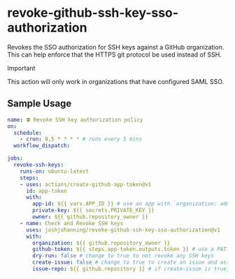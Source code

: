 # revoke-github-ssh-key-sso-authorization

Revokes the SSO authorization for SSH keys against a GitHub organization. This can help enforce that the HTTPS git protocol be used instead of SSH.

> [!IMPORTANT]
> This action will only work in organizations that have configured SAML SSO.

## Sample Usage

```yml
name: ⛔️ Revoke SSH key authorization policy
on:
  schedule:
    - cron: 0,5 * * * * # runs every 5 mins
  workflow_dispatch:

jobs:
  revoke-ssh-keys:
    runs-on: ubuntu-latest
    steps:
    - uses: actions/create-github-app-token@v1
      id: app-token
      with:
        app-id: ${{ vars.APP_ID }} # use an app with `organization: admin write` permissions
        private-key: ${{ secrets.PRIVATE_KEY }}
        owner: ${{ github.repository_owner }}
    - name: Check and Revoke SSH keys
      uses: joshjohanning/revoke-github-ssh-key-sso-authorization@v1
      with:
        organization: ${{ github.repository_owner }}
        github-token: ${{ steps.app-token.outputs.token }} # use a PAT with `admin:org` permissions or a GitHub app token with org admin write permissions
        dry-run: false # change to true to not revoke any SSH keys
        create-issue: false # change to true to create an issue and assign to the user whose SSH key is being revoked (can't be used with dry-run)
        issue-repo: ${{ github.repository }} # if create-issue is true, repo to create the issue in
```
